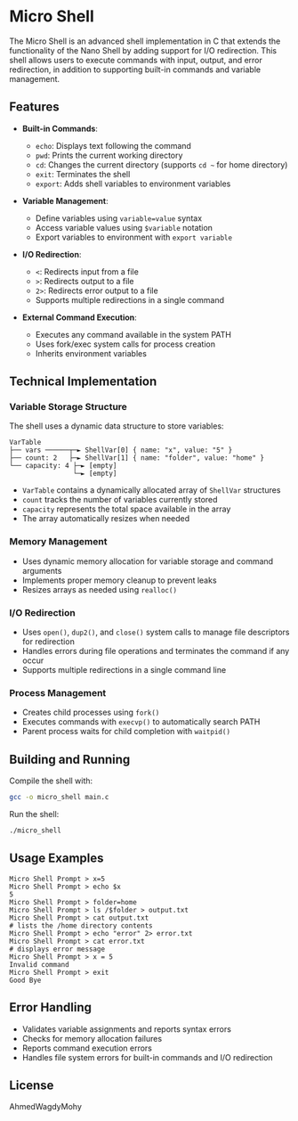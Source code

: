 

# Micro Shell

The Micro Shell is an advanced shell implementation in C that extends the functionality of the Nano Shell by adding support for I/O redirection. This shell allows users to execute commands with input, output, and error redirection, in addition to supporting built-in commands and variable management.

## Features

- **Built-in Commands**:
  - `echo`: Displays text following the command
  - `pwd`: Prints the current working directory
  - `cd`: Changes the current directory (supports `cd ~` for home directory)
  - `exit`: Terminates the shell
  - `export`: Adds shell variables to environment variables

- **Variable Management**:
  - Define variables using `variable=value` syntax
  - Access variable values using `$variable` notation
  - Export variables to environment with `export variable`

- **I/O Redirection**:
  - `<`: Redirects input from a file
  - `>`: Redirects output to a file
  - `2>`: Redirects error output to a file
  - Supports multiple redirections in a single command

- **External Command Execution**: 
  - Executes any command available in the system PATH
  - Uses fork/exec system calls for process creation
  - Inherits environment variables

## Technical Implementation

### Variable Storage Structure

The shell uses a dynamic data structure to store variables:

```
VarTable
├── vars ──────┬─► ShellVar[0] { name: "x", value: "5" }
├── count: 2   ├─► ShellVar[1] { name: "folder", value: "home" }
└── capacity: 4 ├─► [empty]
                └─► [empty]
```

- `VarTable` contains a dynamically allocated array of `ShellVar` structures
- `count` tracks the number of variables currently stored
- `capacity` represents the total space available in the array
- The array automatically resizes when needed

### Memory Management

- Uses dynamic memory allocation for variable storage and command arguments
- Implements proper memory cleanup to prevent leaks
- Resizes arrays as needed using `realloc()`

### I/O Redirection

- Uses `open()`, `dup2()`, and `close()` system calls to manage file descriptors for redirection
- Handles errors during file operations and terminates the command if any occur
- Supports multiple redirections in a single command line

### Process Management

- Creates child processes using `fork()`
- Executes commands with `execvp()` to automatically search PATH
- Parent process waits for child completion with `waitpid()`

## Building and Running

Compile the shell with:
```bash
gcc -o micro_shell main.c
```

Run the shell:
```bash
./micro_shell
```

## Usage Examples

```
Micro Shell Prompt > x=5
Micro Shell Prompt > echo $x
5
Micro Shell Prompt > folder=home
Micro Shell Prompt > ls /$folder > output.txt
Micro Shell Prompt > cat output.txt
# lists the /home directory contents
Micro Shell Prompt > echo "error" 2> error.txt
Micro Shell Prompt > cat error.txt
# displays error message
Micro Shell Prompt > x = 5
Invalid command
Micro Shell Prompt > exit
Good Bye
```

## Error Handling

- Validates variable assignments and reports syntax errors
- Checks for memory allocation failures
- Reports command execution errors
- Handles file system errors for built-in commands and I/O redirection

## License

AhmedWagdyMohy
